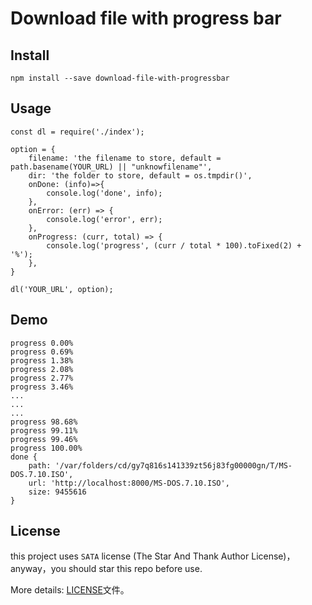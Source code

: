 # Download file with progress bar

## Install

```
npm install --save download-file-with-progressbar
```
## Usage

```
const dl = require('./index');

option = {
	filename: 'the filename to store, default = path.basename(YOUR_URL) || "unknowfilename"',
	dir: 'the folder to store, default = os.tmpdir()',
	onDone: (info)=>{
		console.log('done', info);
	},
	onError: (err) => {
		console.log('error', err);
	},
	onProgress: (curr, total) => {
		console.log('progress', (curr / total * 100).toFixed(2) + '%');
	},
}

dl('YOUR_URL', option);
```

## Demo

```
progress 0.00%
progress 0.69%
progress 1.38%
progress 2.08%
progress 2.77%
progress 3.46%
...
...
...
progress 98.68%
progress 99.11%
progress 99.46%
progress 100.00%
done {
	path: '/var/folders/cd/gy7q816s141339zt56j83fg00000gn/T/MS-DOS.7.10.ISO',
	url: 'http://localhost:8000/MS-DOS.7.10.ISO',
	size: 9455616
}
```

## License

this project uses `SATA` license (The Star And Thank Author License)，anyway，you should star this repo before use.

More details: [LICENSE](LICENSE)文件。
